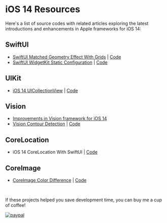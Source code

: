 # iOS 14 Resources

Here's a list of source codes with related articles exploring the latest introductions and enhancements in Apple frameworks for iOS 14:

## SwiftUI
* [SwiftUI Matched Geometry Effect With Grids](https://medium.com/better-programming/swiftuis-matchgeometryeffect-in-ios-14-ab701b2c99c3?source=friends_link&sk=04262ebfa8cd8324385710ac8725b855) | [Code](https://github.com/anupamchugh/iOS14-Resources/tree/master/SwiftUIMatchedGeometryEffect)
* [SwiftUI WidgetKit Static Configuration](https://medium.com/better-programming/introducing-ios-14-widgetkit-with-swiftui-a9cc473caa24?source=friends_link&sk=1784eafe9cb70a34d9b04a14942e82e7) | [Code](https://github.com/anupamchugh/iOS14-Resources/tree/master/iOS14WidgetKitStaticConfiguration)

## UIKit
* [iOS 14 UICollectionView](https://medium.com/better-programming/whats-new-in-ios-14s-uicollectionview-3c02b63f7a0f) | [Code](https://github.com/anupamchugh/iOS14-Resources/tree/master/iOSUICollectionView)

## Vision
* [Improvements in Vision framework for iOS 14](https://heartbeat.fritz.ai/whats-new-in-the-vision-framework-in-ios-14-73d22a942ba5)
* [Vision Contour Detection](https://heartbeat.fritz.ai/new-in-ios-14-vision-contour-detection-68fd5849816e) | [Code](https://github.com/anupamchugh/iOS14-Resources/tree/master/iOS14VisionContourDetection)

## CoreLocation
* iOS 14 CoreLocation With SwiftUI | [Code](https://github.com/anupamchugh/iOS14-Resources/tree/master/iOS14SwiftUICoreLocation)

## CoreImage
* [CoreImage Color Difference](https://towardsdatascience.com/image-difference-using-computer-vision-in-ios-14-7753b8d61e82) | [Code](https://github.com/anupamchugh/iOS14-Resources/tree/master/CoreImageAbsoluteColorDiff)





</br>

If these projects helped you save development time, you can buy me a cup of coffee!

[![paypal](https://www.paypalobjects.com/en_US/i/btn/btn_donateCC_LG.gif)](https://www.paypal.me/anupamchugh)

</a>
